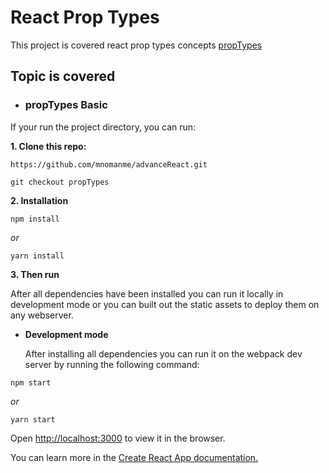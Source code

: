# React Prop Types

This project is covered react prop types concepts [propTypes]()

## Topic is covered

- ### propTypes Basic

If your run the project directory, you can run:

**1. Clone this repo:**

```git
https://github.com/mnomanme/advanceReact.git
```

```git
git checkout propTypes
```

**2. Installation**

```npm
npm install
```

_or_

```yarn
yarn install
```

**3. Then run**

After all dependencies have been installed you can run it locally in development mode or you can built out the static assets to deploy them on any webserver.

- **Development mode**

  After installing all dependencies you can run it on the webpack dev server by running the following command:

```npm
npm start
```

_or_

```yarn
yarn start
```

Open <http://localhost:3000> to view it in the browser.

You can learn more in the [Create React App documentation.](https://create-react-app.dev/docs/getting-started/)

